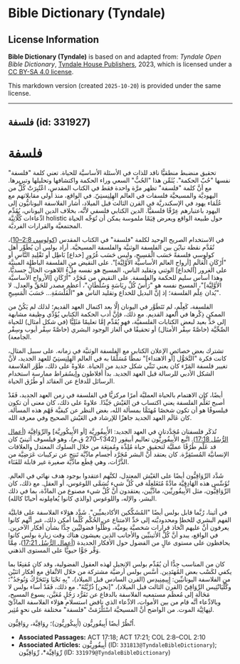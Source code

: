 # Bible Dictionary (Tyndale)

## License Information

**Bible Dictionary (Tyndale)** is based on and adapted from: _Tyndale Open Bible Dictionary_, [Tyndale House Publishers](https://tyndaleopenresources.com/), 2023, which is licensed under a [CC BY-SA 4.0 license](https://creativecommons.org/licenses/by-sa/4.0/legalcode.en).

This markdown version (created `2025-10-20`) is provided under the same license.



--------------------------------

## فلسفة (id: 331927)

فلسفة
=====

تحقيق منضبط منطقيًّا ناقد للذات في الأسئلة الأساسيَّة للحياة. تعني كلمة "فلسفة" نفسها "حُبّ الحكمة". يُثَمِّن هذا "الحُبُّ" السعي وراء الحكمة واكتشافها وتحليلها وتبريرها. مع أنَّ كلمة "فلسفة" تظهر مرَّة واحدة فقط في الكتاب المقدس، اعْتُبِرَتْ كُلٌّ من اليهوديَّة والمسيحيَّة فلسفات في العالم الهِلِنِستِيّ. في الواقع، منذ أولى مقابلاتهم مع عُلَمَاء يهود في الإسكندريَّة في القرن الثالث قبل الميلاد، أشار الفلاسفة اليونانيُّون إلى اليهود باعتبارهم عِرْقًا فلسفيًّا. الدين الكتابي فلسفي لأنَّه، بخلاف الدين اليوناني، يُقَدِّم ادِّعاءات كُلَّانِيَّة holistic حول طبيعة الواقع ويعرض قِيَمًا ملموسة يمكن أن تُوَجِّه الحياة المجتمعيَّة والقرارات الفرديَّة.

في الاستخدام الصريح الوحيد لكلمة "فلسفة" في الكتاب المقدس ([كولوسي 2:8–10](https://ref.ly/Col2:8-Col2:10))، تُقَدَّم نقطة تبايُن بين الفلسفة الوثنيَّة والفلسفة المسيحيَّة. أراد بولس أن يُطَوِّر أهل كولوسي فلسفةً حَسَب الْمَسِيحِ، وليس حَسَب غُرُورٍ \[خداع] بَاطِل أو تَقْلِيدِ النَّاسِ أو "أَرْكَانِ الْعَالَمِ \[أرواح العالم الأساسيَّة الأوَّلِيَّة]". على النقيض من الفلسفة الباطلة المبنيَّة على الغرور \[الخداع] الوثني وتقليد الناس، المسيح هو نفسه مِلْءُ اللاهوت الحالُّ جسديًّا، وهذا أساس سليم للحكمة والفلسفة. على النقيض من مُجَرَّد "أَرْكَانِ \[الأرواح الأساسيَّة الأوَّلِيَّة]"، المسيح نفسه هو "رَأْسُ كُلِّ رِيَاسَةٍ وَسُلْطَانٍ"، أعظم مصدر للحَقِّ والعدل. لا يُدان عِلْم الفلسفة؛ إذ إنَّ البديل للخداع وتقليد الناس هو "الْفَلْسَفَةِ... حَسَبَ الْمَسِيحِ".

الفلسفة، كَعِلْمٍ، لم تَتَطَوَّر في اليونان إلَّا بعد اكتمال العهد القديم؛ لذلك لم يَكُنْ من الممكن ذِكْرها في العهد القديم. مع ذلك، فإنَّ أدب الحكمة الكتابي يُؤَدِّي وظيفة مشابهة إلى حَدٍّ بعيد لبعض الكتابات الفلسفيَّة، فهو يُقَدِّم إمَّا تعليمًا مَثَلِيًّا (في شكل أمثال) للحياة الصِّحِّيَّة (خاصَّةً سِفْر الأمثال) أو تحقيقًا في ألغاز الوجود البشري (خاصَّةً سِفْر أيوب وسِفْر الجامعة).

تشترك بعض خصائص الإعلان الكتابي مع الفلسفة الوثنيَّة في زمانه. على سبيل المثال، كانت فكرة "التَّحَوُّل \[أو الاهتداء]" نمطًا مُسَلَّمًا به في العالم الهِلِنِستِيّ للعهد الجديد، لأنَّ تغيير فلسفة المَرْء كان يعني تَبَنِّي شكل جديد من الحياة. علاوةً على ذلك، طَوَّر الفلاسفة الشكل الأدبي للرسالة قبل العهد الجديد. بدأ أفلاطون وإيسُقراط ممارسة استخدام الرسائل للدفاع عن العقائد أو طُرُق الحياة.

أيضًا، كان الاهتمام بالحياة العمليَّة أمرًا مركزيًّا في الفلسفة في زمن العهد الجديد، فَقَدْ أصبح تَعَلُّم الفلسفة يعني اكتساب فن العَيْش جَيِّدًا. علاوةً على ذلك، كان معنى أن تكون فيلسوفًا هو أن تكون شخصًا مُهتَمًّا بمسألة الله، بغض النظر عن كيفيَّة فَهْم هذه المسألة. كان عَالَم العهد الجديد جاهزًا للإرشاد في العَيْش الصحيح وفي معرفة الله.

تُذكَر فلسفتان مُحَدَّدتان في العهد الجديد: الأَبِيقُورِيَّة \[أو الأَبِيكُورِيَّة] والرِّوَاقِيَّة ([أعمال الرُّسُل 17:18](https://ref.ly/Acts17:18)). اتَّبع الأَبِيقُورِيُّون تعاليم أبيقور (342؟–270 ق.م)، وهو فيلسوف أثينيّ كان قد عَلَّم طُرُقًا عمليَّة لتحقيق حياة مُلِذَّة ومُمتِعَة من خلال السلوك المعتدل والعلاقات الإنسانيَّة المُستَقِرَّة. كان يعتقد أنَّ البشر مُجَرَّد أجسام مادِّيَّة تَنتِج عن تركيبات عَرَضِيَّة من الذَّرَّات، وهي قِطَع مادِّيَّة صغيرة غير قابلة للفَنَاء.

شَدَّد الرِّوَاقِيُّون أيضًا على العَيْش المعتدل، لكنَّهم اعتقدوا بوجود هدف نهائي في العالم. تُؤَسِّس هذه الهَادِفِيَّة مادَّةٌ مُتَغَلغِلَة في كُلِّ شيء تُسَمَّى اللوغوس، أو العقل. مع ذلك، كان الرِّوَاقِيُّون، مثل الأَبِيقُورِيِّين، مادِّيِّين، يعتقدون أنَّ كُلَّ شيء مصنوع من المادَّة، بما في ذلك البشر، والإله، واللوغوس (والذي كانوا يُعامِلونه أحيانًا كالله).

في أثينا، رُبَّما قابل بولس أيضًا "المُشَكِّكين الأكاديميِّين". شَدَّد هؤلاء الفلاسفة على قابليَّة الفهم البشري للخطإ ومحدوديَّته إلى حَدِّ الامتناع عن الحُكْم كُلَّما أمكن ذلك، غير أنَّهم كانوا يعرفون أنَّ عليهم اتِّخاذ قرارات شخصيَّة يوميَّة، وظَلُّوا فضوليِّين جِدًّا بشأن أفكار الآخرين. في الواقع، يبدو أنَّ كُلَّ الأثينيِّين والأجانب الذين يعيشون هناك وقت زيارة بولس كانوا يحافظون على مستوى عالٍ من الفضول حول الأفكار الجديدة ([أعمال الرُّسُل 17:21](https://ref.ly/Acts17:21))، مِمَّا وَفَّر جَوًّا حيويًّا على المستوى الذهني.

كان من المناسب جِدًّا أن يُقَدِّم بولس الإنجيل لهذه العقول الفضولية، وقد كان مُقنِعًا بما يكفي لكَسْب بعض المُهتَدِين. أسَّس بولس أرضيَّة مشتركة من خلال الاتِّفاق مع أفكار اثنَيْن من الفلاسفة اليونانيِّين: إِبِيمِنِيدِس (القرن السادس قبل الميلاد)، "بِهِ نَحْيَا وَنَتَحَرَّكُ وَنُوجَدُ"؛ وكْلْيَانْثِيس الرِّوَاقِيّ (القرن الثالث قبل الميلاد)، "\[نحن] ذُرِّيَّتُهُ". مع ذلك، فَقَدْ أساء بولس لا مَحَالَة إلى مُعظَم مستمعيه الفلاسفة بالدفاع عن تَفَرُّد رَجُلٍ مُعَيَّن، يسوع المسيح، وبالادِّعاء أنَّه قام من بين الأموات، الادِّعاء الذي ناقض استسلام هؤلاء الفلاسفة المادِّيّ لنِهائِيَّة الموت. من الواضح أنَّ المسيحيَّة اسْتَلْزَمَتْ "فلسفة" مختلفة على نحوٍ مُثِير.

اُنْظُرْ أيضًا أَبِيقُورِيُّون (أَبِيكُورِيُّون)؛ رِوَاقِيَّة، رِوَاقِيُّون.

* **Associated Passages:** ACT 17:18; ACT 17:21; COL 2:8–COL 2:10
* **Associated Articles:** أَبِيقُورِيُّون (ID: `331813@TyndaleBibleDictionary`); رِّوَاقِيِّة*، رِّوَاقِيِّون (ID: `331979@TyndaleBibleDictionary`)

